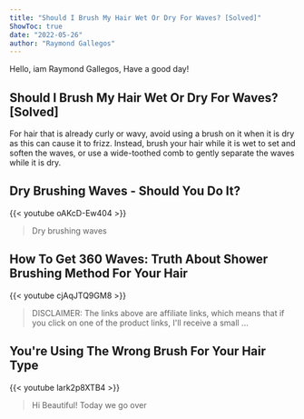 ```yaml
---
title: "Should I Brush My Hair Wet Or Dry For Waves? [Solved]"
ShowToc: true 
date: "2022-05-26"
author: "Raymond Gallegos" 
---
```


Hello, iam Raymond Gallegos, Have a good day!
## Should I Brush My Hair Wet Or Dry For Waves? [Solved]
For hair that is already curly or wavy, avoid using a brush on it when it is dry as this can cause it to frizz. Instead, brush your hair while it is wet to set and soften the waves, or use a wide-toothed comb to gently separate the waves while it is dry.

## Dry Brushing Waves - Should You Do It?
{{< youtube oAKcD-Ew404 >}}
>Dry brushing waves

## How To Get 360 Waves: Truth About Shower Brushing Method For Your Hair
{{< youtube cjAqJTQ9GM8 >}}
>DISCLAIMER: The links above are affiliate links, which means that if you click on one of the product links, I'll receive a small ...

## You're Using The Wrong Brush For Your Hair Type
{{< youtube lark2p8XTB4 >}}
>Hi Beautiful! Today we go over 

